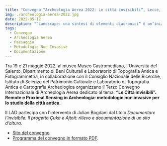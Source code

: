 ```yaml
---
title: "Convegno “Archeologia Aerea 2022: Le città invisibili”, Lecce, 19-21 maggio 2022"
img: ./archeologia-aerea-2022.jpg
date: 2022-05-12
description: "“Landscape: una sintesi di elementi diacronici” è un’iniziativa nata da dottorandi in Topografia Antica e materie affini, in sinergia con la Consulta di Topografia Antica, con l’obiettivo di mettere in contatto i giovani ricercatori che lavorano su argomenti che riguardano il paesaggio, le città e l’ambiente nell’antichità, al fine di stimolare la circolazione e lo scambio di idee su queste tematiche"
tags:
  - Convegno
  - Archeologia Aerea
  - Paesaggio
  - Metodologie Non Invasive
  - Documentazione
---
```



Tra 19 e 21 maggio 2022, al museo Museo Castromediano, l'Università del Salento, Dipartimento di Beni Culturali e Laboratorio di Topografia Antica e Fotogrammetria, in collaborazione con il Consiglio Nazionale delle Ricerche, Istituto di Scienze del Patrimonio Culturale e Laboratorio di Topografia Antica e Cartografia Archeologica organizzano il Terzo Convegno Internazionale di Archeologia Aerea dedicato al tema: **“Le Città invisibili”. Remote e Proximal Sensing in Archeologia: metodologie non invasive per lo studio della città antica**.

Il LAD partecipa con l'intervento di Julian Bogdani dal titolo _Documentare l’invisibile. Il progetto Çuka e Ajtoit: rilievo e documentazione di un sito d’altura_.

- [Sito del convegno](http://www.archeologia-aerea.it/2022convint.html)
- [Programma del convegno in formato PDF](http://www.archeologia-aerea.it/eventi/2022ConvegnoArcheologiaAereaProgramma.pdf).
